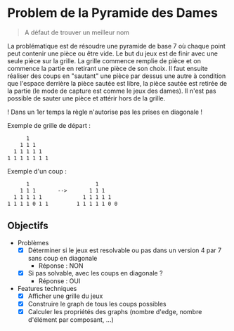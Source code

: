 # Problem de la Pyramide des Dames

> A défaut de trouver un meilleur nom

La problématique est de résoudre une pyramide de base 7 où chaque point peut contenir une pièce ou être vide. Le but du jeux est de finir avec une seule pièce sur la grille. La grille commence remplie de pièce et on commence la partie en retirant une pièce de son choix. Il faut ensuite réaliser des coups en "sautant" une pièce par dessus une autre à condition que l'espace derrière la pièce sautée est libre, la pièce sautée est retirée de la partie (le mode de capture est comme le jeux des dames). Il n'est pas possible de sauter une pièce et attérir hors de la grille.

! Dans un 1er temps la règle n'autorise pas les prises en diagonale !

Exemple de grille de départ :

```txt
      1
    1 1 1
  1 1 1 1 1
1 1 1 1 1 1 1
```

Exemple d'un coup :

```txt
      1                     1
    1 1 1       -->       1 1 1
  1 1 1 1 1             1 1 1 1 1
1 1 1 1 0 1 1         1 1 1 1 1 0 0 
```

## Objectifs

- Problèmes
  - [x] Déterminer si le jeux est resolvable ou pas dans un version 4 par 7 sans coup en diagonale
    - Réponse : NON
  - [x] Si pas solvable, avec les coups en diagonale ?
    - Réponse : OUI
- Features techniques
  - [x] Afficher une grille du jeux
  - [x] Construire le graph de tous les coups possibles
  - [x] Calculer les propriétés des graphs (nombre d'edge, nombre d'élément par composant, ...)
